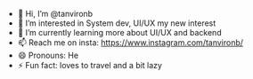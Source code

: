 - 👋 Hi, I’m @tanvironb
- 👀 I’m interested in System dev, UI/UX my new interest
- 🌱 I’m currently learning more about UI/UX and backend
- 📫 Reach me on insta: https://www.instagram.com/tanvironb/
- 😄 Pronouns: He
- ⚡ Fun fact: loves to travel and a bit lazy

<!---
tanvironb/tanvironb is a ✨ special ✨ repository because its `README.md` (this file) appears on your GitHub profile.
You can click the Preview link to take a look at your changes.
--->
